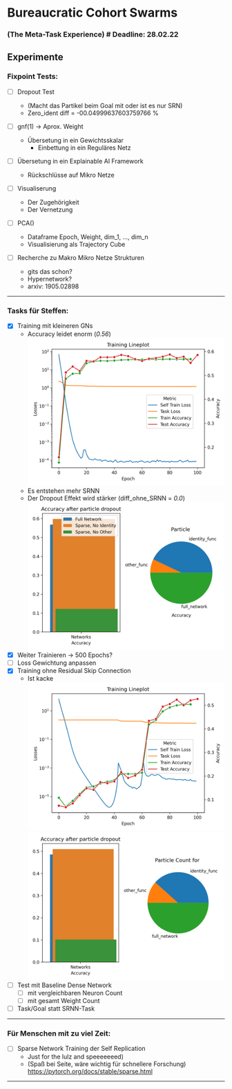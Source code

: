 # Bureaucratic Cohort Swarms
### (The Meta-Task Experience)  # Deadline: 28.02.22
## Experimente
### Fixpoint Tests:
    
- [ ] Dropout Test 
  - (Macht das Partikel beim Goal mit oder ist es nur SRN)
  - Zero_ident diff = -00.04999637603759766 %
	   
- [ ] gnf(1) -> Aprox. Weight
  - Übersetung in ein Gewichtsskalar
    - Einbettung in ein Reguläres Netz
	
- [ ] Übersetung in ein Explainable AI Framework
  - Rückschlüsse auf Mikro Netze
	
- [ ] Visualiserung
  - Der Zugehörigkeit 
  - Der Vernetzung
	
- [ ] PCA()
  - Dataframe Epoch, Weight, dim_1, ..., dim_n
  - Visualisierung als Trajectory Cube
	
- [ ] Recherche zu Makro Mikro Netze Strukturen 
  - gits das schon?
  - Hypernetwork?
  - arxiv: 1905.02898

---

### Tasks für Steffen:

- [x] Training mit kleineren GNs
  - Accuracy leidet enorm (_0.56_)
    ![image info](./figures/lesser_neurons_training_lineplot.png)
  - Es entstehen mehr SRNN
  - Der Dropout Effekt wird stärker (diff_ohne_SRNN = _0.0_)
    ![image info](./figures/lesser_neurons_dropout_stacked_barplot.png)
- [X] Weiter Trainieren -> 500 Epochs?
- [ ] Loss Gewichtung anpassen
- [x] Training ohne Residual Skip Connection
  - Ist kacke
  ![image info](./figures/no_res_training_lineplot.png)
  ![image info](./figures/no_res_dropout_stacked_barplot.png)
- [ ] Test mit Baseline Dense Network 
  - [ ] mit vergleichbaren Neuron Count
  - [ ] mit gesamt Weight Count
- [ ] Task/Goal statt SRNN-Task

---

### Für Menschen mit zu viel Zeit:
- [ ] Sparse Network Training der Self Replication
  - Just for the lulz and speeeeeeed)
  - (Spaß bei Seite, wäre wichtig für schnellere Forschung)
    <https://pytorch.org/docs/stable/sparse.html>

---
